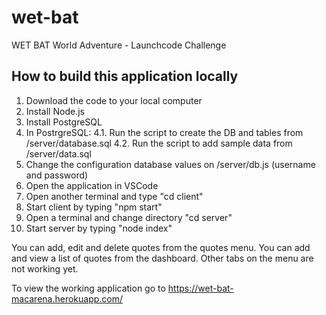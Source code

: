 # wet-bat
WET BAT World Adventure - Launchcode Challenge

## How to build this application locally

1. Download the code to your local computer
2. Install Node.js
3. Install PostgreSQL
4. In PostrgreSQL:
4.1. Run the script to create the DB and tables from /server/database.sql
4.2. Run the script to add sample data from /server/data.sql
5. Change the configuration database values on /server/db.js (username and password)
6. Open the application in VSCode
7. Open another terminal and type "cd client"
8. Start client by typing "npm start"
9. Open a terminal and change directory "cd server"
10. Start server by typing "node index"

You can add, edit and delete quotes from the quotes menu.
You can add and view a list of quotes from the dashboard.
Other tabs on the menu are not working yet.

To view the working application go to https://wet-bat-macarena.herokuapp.com/
